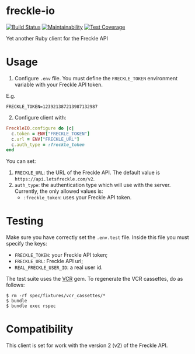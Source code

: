 # freckle-io

[![Build Status](https://travis-ci.com/sirion1987/freckle-io.svg?branch=master)](https://travis-ci.com/sirion1987/freckle-io)
[![Maintainability](https://api.codeclimate.com/v1/badges/051732f42b5e59d60a5a/maintainability)](https://codeclimate.com/github/sirion1987/Freckle-io/maintainability)
[![Test Coverage](https://api.codeclimate.com/v1/badges/051732f42b5e59d60a5a/test_coverage)](https://codeclimate.com/github/sirion1987/Freckle-io/test_coverage)

Yet another Ruby client for the Freckle API

# Usage

1. Configure `.env` file. You must define the `FRECKLE_TOKEN` environment
variable with your Freckle API token.

E.g.

```
FRECKLE_TOKEN=123921387213987132987
```

2. Configure client with:

```ruby
FreckleIO.configure do |c|
  c.token = ENV["FRECKLE_TOKEN"]
  c.url = ENV["FRECKLE_URL"]
  c.auth_type = :freckle_token
end
```

You can set:

1. `FRECKLE_URL`: the URL of the Freckle API. The default value
   is `https://api.letsfreckle.com/v2`.
2. `auth_type`: the authentication type which will use with the server.
   Currently, the only allowed values is:
   * `:freckle_token`: uses your Freckle API token.

# Testing

Make sure you have correctly set the `.env.test` file. Inside this file
you must specify the keys:

* `FRECKLE_TOKEN`: your Freckle API token;
* `FRECKLE_URL`: Freckle API url;
* `REAL_FRECKLE_USER_ID`: a real user id.

The test suite uses the [VCR](https://github.com/vcr/vcr) gem.
To regenerate the VCR cassettes, do as follows:

```shell
$ rm -rf spec/fixtures/vcr_cassettes/*
$ bundle
$ bundle exec rspec
```

# Compatibility

This client is set for work with the version 2 (v2) of the Freckle API.
